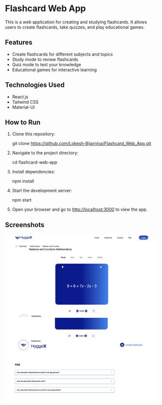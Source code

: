 # Flashcard Web App

This is a web application for creating and studying flashcards. It allows users to create flashcards, take quizzes, and play educational games.

## Features

- Create flashcards for different subjects and topics
- Study mode to review flashcards
- Quiz mode to test your knowledge
- Educational games for interactive learning

## Technologies Used

- React.js
- Tailwind CSS
- Material-UI

## How to Run

1. Clone this repository:

   git clone https://github.com/Lokesh-Bijarniya/Flashcard_Web_App.git


2. Navigate to the project directory:
  
   cd flashcard-web-app


3. Install dependencies:

   npm install



4. Start the development server:

   npm start


5. Open your browser and go to [http://localhost:3000](http://localhost:3000) to view the app.



## Screenshots

![Screenshot 1](src/assets/Screenshot1.png)
![Screenshot 2](src/assets/Screenshot2.png)

